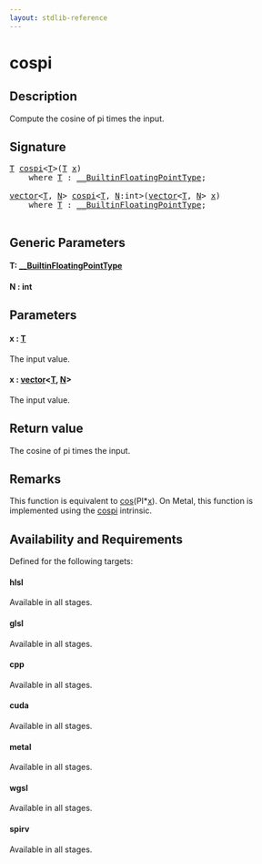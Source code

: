 ```yaml
---
layout: stdlib-reference
---
```


# cospi

## Description

Compute the cosine of pi times the input.



## Signature 

<pre>
<a href="cospi.html#typeparam-T" class="code_type">T</a> <a href="cospi.html">cospi</a>&lt;<a href="cospi.html#typeparam-T" class="code_type">T</a>&gt;(<a href="cospi.html#typeparam-T" class="code_type">T</a> <a href="cospi.html#decl-x" class="code_param">x</a>)
    <span class='code_keyword'>where</span> <a href="cospi.html#typeparam-T" class="code_type">T</a> : <a href="../interfaces/0_builtinfloatingpointtype-029hm/index.html" class="code_type">__BuiltinFloatingPointType</a>;

<a href="../types/vector/index.html" class="code_type">vector</a>&lt;<a href="cospi.html#typeparam-T" class="code_type">T</a>, <a href="cospi.html#decl-N" class="code_var">N</a>&gt; <a href="cospi.html">cospi</a>&lt;<a href="cospi.html#typeparam-T" class="code_type">T</a>, <a href="cospi.html#decl-N" class="code_var">N</a>:<span class="code_keyword">int</span>&gt;(<a href="../types/vector/index.html" class="code_type">vector</a>&lt;<a href="cospi.html#typeparam-T" class="code_type">T</a>, <a href="cospi.html#decl-N" class="code_var">N</a>&gt; <a href="cospi.html#decl-x" class="code_param">x</a>)
    <span class='code_keyword'>where</span> <a href="cospi.html#typeparam-T" class="code_type">T</a> : <a href="../interfaces/0_builtinfloatingpointtype-029hm/index.html" class="code_type">__BuiltinFloatingPointType</a>;

</pre>

## Generic Parameters

####  <a id="typeparam-T"></a>T: [\_\_BuiltinFloatingPointType](../interfaces/0_builtinfloatingpointtype-029hm/index.html)
####  <a id="decl-N"></a>N  : int

## Parameters

####  <a id="decl-x"></a>x  : [T](cospi.html#typeparam-T)
The input value.

####  <a id="decl-x"></a>x  : [vector](../types/vector/index.html)\<[T](../types/vector/index.html#typeparam-T), [N](../types/vector/index.html#decl-N)\>
The input value.


## Return value
The cosine of pi times the input.

## Remarks
This function is equivalent to <span class='code'><a href=".html">cos</a>(PI*<a href=".html#decl-x" class="code_param">x</a>)</span>. On Metal, this function is implemented using the <span class='code'><a href="cospi.html">cospi</a></span> intrinsic.


## Availability and Requirements

Defined for the following targets:

#### hlsl
Available in all stages.

#### glsl
Available in all stages.

#### cpp
Available in all stages.

#### cuda
Available in all stages.

#### metal
Available in all stages.

#### wgsl
Available in all stages.

#### spirv
Available in all stages.




